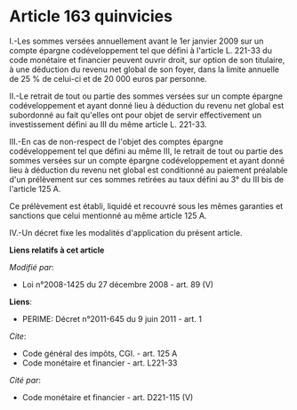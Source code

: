 # Article 163 quinvicies

I.-Les sommes versées annuellement avant le 1er janvier 2009 sur un compte épargne codéveloppement tel que défini à l'article
L. 221-33 du code monétaire et financier peuvent ouvrir droit, sur option de son titulaire, à une déduction du revenu net
global de son foyer, dans la limite annuelle de 25 % de celui-ci et de 20 000 euros par personne. 

II.-Le retrait de tout ou partie des sommes versées sur un compte épargne codéveloppement et ayant donné lieu à déduction du
revenu net global est subordonné au fait qu'elles ont pour objet de servir effectivement un investissement défini au III du
même article L. 221-33. 

III.-En cas de non-respect de l'objet des comptes épargne codéveloppement tel que défini au même III, le retrait de tout ou
partie des sommes versées sur un compte épargne codéveloppement et ayant donné lieu à déduction du revenu net global est
conditionné au paiement préalable d'un prélèvement sur ces sommes retirées au taux défini au 3° du III bis de l'article 125
A. 

Ce prélèvement est établi, liquidé et recouvré sous les mêmes garanties et sanctions que celui mentionné au même article 125
A. 

IV.-Un décret fixe les modalités d'application du présent article.

**Liens relatifs à cet article**

_Modifié par_:

  - Loi n°2008-1425 du 27 décembre 2008 - art. 89 (V)

**Liens**:

  - PERIME: Décret n°2011-645 du 9 juin 2011 - art. 1

_Cite_:

  - Code général des impôts, CGI. - art. 125 A
  - Code monétaire et financier - art. L221-33

_Cité par_:

  - Code monétaire et financier - art. D221-115 (V)
